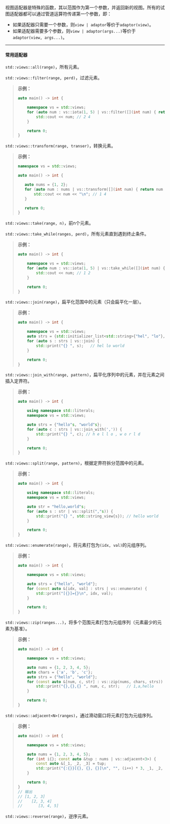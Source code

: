 视图适配器是特殊的函数，其以范围作为第一个参数，并返回新的视图。所有的试图适配器都可以通过管道运算符传递第一个参数，即：

*   如果适配器只需要一个参数，则`view | adaptor`等价于`adaptor(view)`。
*   如果适配器需要多个参数，则`view | adaptor(args...)`等价于`adaptor(view, args...)`。

---

#### 常用适配器

`std::views::all(range)`，所有元素。

`std::views::filter(range, perd)`，过滤元素。

>   **示例：**
>
>   ```cpp
>   auto main() -> int {
>   
>       namespace vs = std::views;
>       for (auto num : vs::iota(1, 5) | vs::filter([](int num) { return num % 2 == 0; })) {
>           std::cout << num; // 2 4
>       }
>   
>       return 0;
>   }
>   ```

`std::views::transform(range, transer)`，转换元素。

>**示例：**
>
>```cpp
>namespace vs = std::views;
>
>auto main() -> int {
>
>    auto nums = {1, 2};
>    for (auto num : nums | vs::transform([](int num) { return num * num; })) {
>        std::cout << num << "\n"; // 1 4
>    }
>
>    return 0;
>}
>```

`std::views::take(range, n)`，前n个元素。

`std::views::take_while(ranges, perd)`，所有元素直到遇到终止条件。

>   **示例：**
>
>   ```cpp
>   auto main() -> int {
>   
>       namespace vs = std::views;
>       for (auto num : vs::iota(1, 5) | vs::take_while([](int num) { return num != 3; })) {
>           std::cout << num; // 1 2
>       }
>   
>       return 0;
>   }
>   ```

`std::views::join(range)`，扁平化范围中的元素（只会扁平化一层）。

>   **示例：**
>
>   ```cpp
>   auto main() -> int {
>   
>       namespace vs = std::views;
>       auto strs = {std::initializer_list<std::string>{"hel", "lo"}, {"world"}};
>       for (auto s : strs | vs::join) {
>           std::print("{} ", s);   // hel lo world
>       }
>   
>       return 0;
>   }
>   ```

`std::views::join_with(range, pattern)`，扁平化序列中的元素，并在元素之间插入定界符。

>   **示例：**
>
>   ```cpp
>   auto main() -> int {
>   
>       using namespace std::literals;
>       namespace vs = std::views;
>   
>       auto strs = {"hello"s, "world"s};
>       for (auto c : strs | vs::join_with(',')) {
>           std::print("{} ", c); // h e l l o , w o r l d
>       }
>   
>       return 0;
>   }
>   ```

`std::views::split(range, pattern)`，根据定界符拆分范围中的元素。

>   **示例：**
>
>   ```cpp
>   auto main() -> int {
>   
>       using namespace std::literals;
>       namespace vs = std::views;
>   
>       auto str = "hello,world"s;
>       for (auto s : str | vs::split(","s)) {
>           std::print("{} ", std::string_view{s}); // hello world
>       }
>   
>       return 0;
>   }
>   ```

`std::views::enumerate(range)`，将元素打包为`(idx, val)`的元组序列。

>   **示例：**
>
>   ```cpp
>   auto main() -> int {
>   
>       namespace vs = std::views;
>   
>       auto strs = {"hello", "world"};
>       for (const auto &[idx, val] : strs | vs::enumerate) {
>           std::print("[{}]={}\n", idx, val);
>       }
>   
>       return 0;
>   }
>   ```

`std::views::zip(ranges...)`，将多个范围元素打包为元组序列（元素最少的元素为基准）。

>   **示例：**
>
>   ```cpp
>   auto main() -> int {
>   
>       namespace vs = std::views;
>   
>       auto nums = {1, 2, 3, 4, 5};
>       auto chars = {'a', 'b', 'c'};
>       auto strs = {"hello", "world"};
>       for (const auto &[num, c, str] : vs::zip(nums, chars, strs)) {
>           std::print("{},{},{} ", num, c, str);   // 1,a,hello     2,b,world
>       }
>   
>       return 0;
>   }
>   ```

`std::views::adjacent<N>(ranges)`，通过滑动窗口将元素打包为元组序列。

>   **示例：**
>
>   ```cpp
>   auto main() -> int {
>   
>       namespace vs = std::views;
>   
>       auto nums = {1, 2, 3, 4, 5};
>       for (int i{}; const auto &tup : nums | vs::adjacent<3>) {
>           const auto &[_1, _2, _3] = tup;
>           std::print("{:{}}[{}, {}, {}]\n", "", (i++) * 3, _1, _2, _3);
>       }
>   
>       return 0;
>   }
>   // 输出
>   // [1, 2, 3]
>   //    [2, 3, 4]
>   //       [3, 4, 5]
>   ```

`std::views::reverse(range)`，逆序元素。


